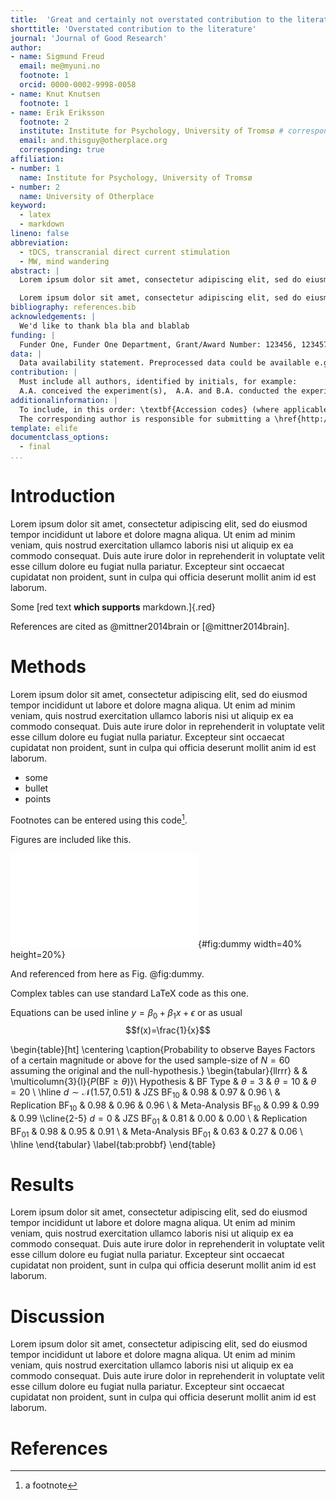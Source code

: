 ```yaml
---
title:  'Great and certainly not overstated contribution to the literature'
shorttitle: 'Overstated contribution to the literature'
journal: 'Journal of Good Research'
author:
- name: Sigmund Freud
  email: me@myuni.no
  footnote: 1
  orcid: 0000-0002-9998-0058
- name: Knut Knutsen
  footnote: 1
- name: Erik Eriksson
  footnote: 2
  institute: Institute for Psychology, University of Tromsø # corresponding author needs institute
  email: and.thisguy@otherplace.org
  corresponding: true
affiliation:
- number: 1
  name: Institute for Psychology, University of Tromsø
- number: 2
  name: University of Otherplace
keyword:
  - latex
  - markdown
lineno: false
abbreviation:
  - tDCS, transcranial direct current stimulation
  - MW, mind wandering
abstract: |
  Lorem ipsum dolor sit amet, consectetur adipiscing elit, sed do eiusmod tempor incididunt ut labore et dolore magna aliqua. Ut enim ad minim veniam, quis nostrud exercitation ullamco laboris nisi ut aliquip ex ea commodo consequat. Duis aute irure dolor in reprehenderit in voluptate velit esse cillum dolore eu fugiat nulla pariatur. Excepteur sint occaecat cupidatat non proident, sunt in culpa qui officia deserunt mollit anim id est laborum.

  Lorem ipsum dolor sit amet, consectetur adipiscing elit, sed do eiusmod tempor incididunt ut labore et dolore magna aliqua. Ut enim ad minim veniam, quis nostrud exercitation ullamco laboris nisi ut aliquip ex ea commodo consequat. Duis aute irure dolor in reprehenderit in voluptate velit esse cillum dolore eu fugiat nulla pariatur. Excepteur sint occaecat cupidatat non proident, sunt in culpa qui officia deserunt mollit anim id est laborum.
bibliography: references.bib
acknowledgements: |
  We'd like to thank bla bla and blablab
funding: |
  Funder One, Funder One Department, Grant/Award Number: 123456, 123457 and 123458; Funder Two, Funder Two Department, Grant/Award Number: 123459
data: |
  Data availability statement. Preprocessed data could be available e.g. on \href{https://zenodo.org/}{Zenodo}.
contribution: |
  Must include all authors, identified by initials, for example:
  A.A. conceived the experiment(s),  A.A. and B.A. conducted the experiment(s), C.A. and D.A. analysed the results.  All authors reviewed the manuscript.
additionalinformation: |
  To include, in this order: \textbf{Accession codes} (where applicable); \textbf{Competing financial interests} (mandatory statement).
  The corresponding author is responsible for submitting a \href{http://www.nature.com/srep/policies/index.html#competing}{competing financial interests statement} on behalf of all authors of the paper. This statement must be included in the submitted article file.
template: elife
documentclass_options: 
  - final
...
```


# Introduction

Lorem ipsum dolor sit amet, consectetur adipiscing elit, sed do eiusmod tempor incididunt ut labore et dolore magna aliqua. Ut enim ad minim veniam, quis nostrud exercitation ullamco laboris nisi ut aliquip ex ea commodo consequat. Duis aute irure dolor in reprehenderit in voluptate velit esse cillum dolore eu fugiat nulla pariatur. Excepteur sint occaecat cupidatat non proident, sunt in culpa qui officia deserunt mollit anim id est laborum.

Some [red text **which supports** markdown.]{.red}


<!---
Comments look like this and do not show up in the PDF
-->

References are cited as @mittner2014brain or [@mittner2014brain].

# Methods

Lorem ipsum dolor sit amet, consectetur adipiscing elit, sed do eiusmod tempor incididunt ut labore et dolore magna aliqua. Ut enim ad minim veniam, quis nostrud exercitation ullamco laboris nisi ut aliquip ex ea commodo consequat. Duis aute irure dolor in reprehenderit in voluptate velit esse cillum dolore eu fugiat nulla pariatur. Excepteur sint occaecat cupidatat non proident, sunt in culpa qui officia deserunt mollit anim id est laborum.

- some
- bullet
- points

Footnotes can be entered using this code[^1].

[^1]: a footnote

Figures are included like this.

![This is gonna be the caption.](pics/dummy.pdf){#fig:dummy width=40% height=20%}

And referenced from here as Fig. @fig:dummy.

Complex tables can use standard LaTeX code as this one.

Equations can be used inline $y=\beta_0 + \beta_1 x + \epsilon$ or as usual $$f(x)=\frac{1}{x}$$

<!---
Table in LaTeX format because of fancy formatting
-->

\begin{table}[ht]
\centering
\caption{Probability to observe Bayes Factors of a certain magnitude or above for the used sample-size of $N=60$ assuming the original and the null-hypothesis.}
\begin{tabular}{llrrr}
  & & \multicolumn{3}{l}{$P(\text{BF}\ge\theta)$}\\
  Hypothesis & BF Type & $\theta=3$ & $\theta=10$ & $\theta=20$ \\
  \hline
  $d\sim \mathcal{N}(1.57, 0.51)$ & JZS BF$_{10}$ & 0.98 & 0.97 & 0.96 \\
     & Replication BF$_{10}$ & 0.98 & 0.96 & 0.96 \\
     & Meta-Analysis BF$_{10}$ & 0.99 & 0.99 & 0.99 \\\cline{2-5}
    $d=0$ & JZS BF$_{01}$ & 0.81 & 0.00 & 0.00 \\
   & Replication BF$_{01}$ & 0.98 & 0.95 & 0.91 \\
     & Meta-Analysis BF$_{01}$ & 0.63 & 0.27 & 0.06 \\
   \hline
\end{tabular}
\label{tab:probbf}
\end{table}

# Results

Lorem ipsum dolor sit amet, consectetur adipiscing elit, sed do eiusmod tempor incididunt ut labore et dolore magna aliqua. Ut enim ad minim veniam, quis nostrud exercitation ullamco laboris nisi ut aliquip ex ea commodo consequat. Duis aute irure dolor in reprehenderit in voluptate velit esse cillum dolore eu fugiat nulla pariatur. Excepteur sint occaecat cupidatat non proident, sunt in culpa qui officia deserunt mollit anim id est laborum.

# Discussion

Lorem ipsum dolor sit amet, consectetur adipiscing elit, sed do eiusmod tempor incididunt ut labore et dolore magna aliqua. Ut enim ad minim veniam, quis nostrud exercitation ullamco laboris nisi ut aliquip ex ea commodo consequat. Duis aute irure dolor in reprehenderit in voluptate velit esse cillum dolore eu fugiat nulla pariatur. Excepteur sint occaecat cupidatat non proident, sunt in culpa qui officia deserunt mollit anim id est laborum.

# References